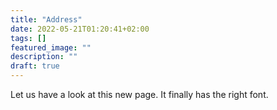 ```yaml
---
title: "Address"
date: 2022-05-21T01:20:41+02:00
tags: []
featured_image: ""
description: ""
draft: true
---
```

Let us have a look at this new page.
It finally has the right font.
